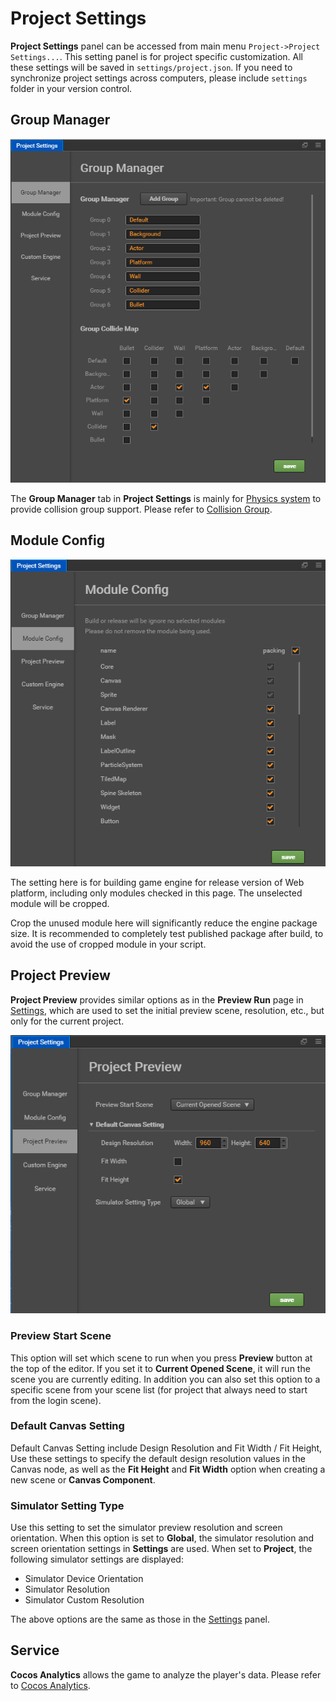 # Project Settings

**Project Settings** panel can be accessed from main menu `Project->Project Settings...`. This setting panel is for project specific customization. All these settings will be saved in `settings/project.json`. If you need to synchronize project settings across computers, please include `settings` folder in your version control.

## Group Manager

![Group](project-settings/group.png)

The **Group Manager** tab in **Project Settings** is mainly for [Physics system](../../../physics/index.md) to provide collision group support. Please refer to [Collision Group](../../../physics/collision/collision-group.md).

## Module Config

![Module](project-settings/module.png)

The setting here is for building game engine for release version of Web platform, including only modules checked in this page. The unselected module will be cropped.

Crop the unused module here will significantly reduce the engine package size. It is recommended to completely test published package after build, to avoid the use of cropped module in your script.

## Project Preview

**Project Preview** provides similar options as in the **Preview Run** page in [Settings](preferences.md), which are used to set the initial preview scene, resolution, etc., but only for the current project.

![preview](project-settings/preview.png)

### Preview Start Scene

This option will set which scene to run when you press **Preview** button at the top of the editor. If you set it to **Current Opened Scene**, it will run the scene you are currently editing. In addition you can also set this option to a specific scene from your scene list (for project that always need to start from the login scene).

### Default Canvas Setting

Default Canvas Setting include Design Resolution and Fit Width / Fit Height, Use these settings to specify the default design resolution values ​​in the Canvas node, as well as the **Fit Height** and **Fit Width** option when creating a new scene or **Canvas Component**.

### Simulator Setting Type

Use this setting to set the simulator preview resolution and screen orientation. When this option is set to **Global**, the simulator resolution and screen orientation settings in **Settings** are used. When set to **Project**, the following simulator settings are displayed:

- Simulator Device Orientation
- Simulator Resolution
- Simulator Custom Resolution

The above options are the same as those in the [Settings](preferences.md) panel.

## Service

**Cocos Analytics** allows the game to analyze the player's data. Please refer to [Cocos Analytics](../../../sdk/cocos-analytics.md?h=%E6%95%B0%E6%8D%AE%E7%BB%9F%E8%AE%A1).